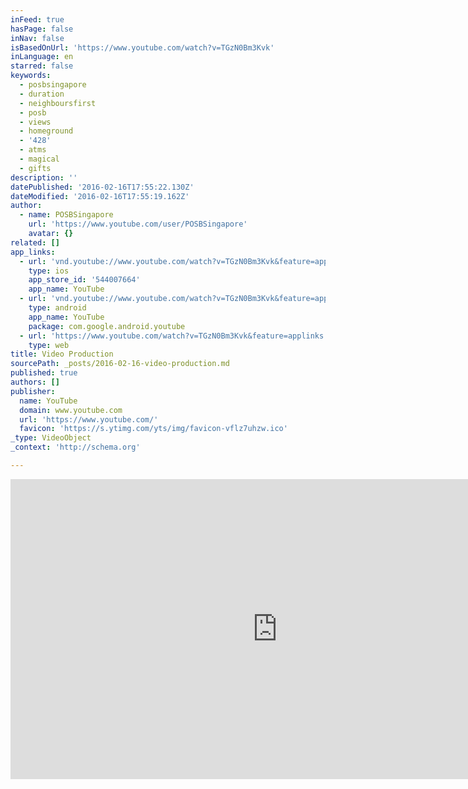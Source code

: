 ```yaml
---
inFeed: true
hasPage: false
inNav: false
isBasedOnUrl: 'https://www.youtube.com/watch?v=TGzN0Bm3Kvk'
inLanguage: en
starred: false
keywords:
  - posbsingapore
  - duration
  - neighboursfirst
  - posb
  - views
  - homeground
  - '428'
  - atms
  - magical
  - gifts
description: ''
datePublished: '2016-02-16T17:55:22.130Z'
dateModified: '2016-02-16T17:55:19.162Z'
author:
  - name: POSBSingapore
    url: 'https://www.youtube.com/user/POSBSingapore'
    avatar: {}
related: []
app_links:
  - url: 'vnd.youtube://www.youtube.com/watch?v=TGzN0Bm3Kvk&feature=applinks'
    type: ios
    app_store_id: '544007664'
    app_name: YouTube
  - url: 'vnd.youtube://www.youtube.com/watch?v=TGzN0Bm3Kvk&feature=applinks'
    type: android
    app_name: YouTube
    package: com.google.android.youtube
  - url: 'https://www.youtube.com/watch?v=TGzN0Bm3Kvk&feature=applinks'
    type: web
title: Video Production
sourcePath: _posts/2016-02-16-video-production.md
published: true
authors: []
publisher:
  name: YouTube
  domain: www.youtube.com
  url: 'https://www.youtube.com/'
  favicon: 'https://s.ytimg.com/yts/img/favicon-vflz7uhzw.ico'
_type: VideoObject
_context: 'http://schema.org'

---
```

<iframe src="https://cdn.embedly.com/widgets/media.html?src=https%3A%2F%2Fwww.youtube.com%2Fembed%2FTGzN0Bm3Kvk%3Ffeature%3Doembed&amp;url=https%3A%2F%2Fwww.youtube.com%2Fwatch%3Fv%3DTGzN0Bm3Kvk&amp;image=https%3A%2F%2Fi.ytimg.com%2Fvi%2FTGzN0Bm3Kvk%2Fhqdefault.jpg&amp;key=b7d04c9b404c499eba89ee7072e1c4f7&amp;type=text%2Fhtml&amp;schema=youtube" width="854" height="480" scrolling="no" frameborder="0" allowfullscreen="allowfullscreen" style=""></iframe>